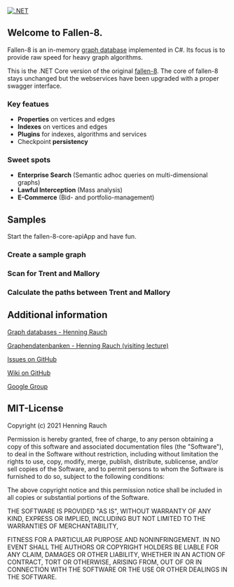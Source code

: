 [![.NET](https://github.com/cosh/fallen-8-core/actions/workflows/buildAndTest.yml/badge.svg?branch=main)](https://github.com/cosh/fallen-8-core/actions/workflows/buildAndTest.yml)

## Welcome to Fallen-8.
Fallen-8 is an in-memory [graph database](http://en.wikipedia.org/wiki/Graph_database) implemented in C#. Its focus is to provide raw speed for heavy graph algorithms.

This is the .NET Core version of the original [fallen-8](https://github.com/cosh/fallen-8). The core of fallen-8 stays unchanged but the webservices have been upgraded with a proper swagger interface.

### Key featues
* **Properties** on vertices and edges 
* **Indexes** on vertices and edges
* **Plugins** for indexes, algorithms and services
* Checkpoint **persistency**

### Sweet spots
* **Enterprise Search** (Semantic adhoc queries on multi-dimensional graphs)
* **Lawful Interception** (Mass analysis)
* **E-Commerce** (Bid- and portfolio-management)

## Samples
Start the fallen-8-core-apiApp and have fun.

### Create a sample graph

### Scan for Trent and Mallory

### Calculate the paths between Trent and Mallory


## Additional information

[Graph databases - Henning Rauch](http://www.slideshare.net/HenningRauch/graphdatabases)

[Graphendatenbanken - Henning Rauch (visiting lecture)](http://www.slideshare.net/HenningRauch/vorlesung-graphendatenbanken-an-der-universitt-hof)

[Issues on GitHub](https://github.com/cosh/fallen-8/issues)

[Wiki on GitHub](https://github.com/cosh/fallen-8/wiki)

[Google Group](https://groups.google.com/d/forum/fallen-8)

## MIT-License
Copyright (c) 2021 Henning Rauch

Permission is hereby granted, free of charge, to any person obtaining a copy of this software and associated documentation files (the "Software"), to deal in the Software without restriction, including without limitation the rights to use, copy, modify, merge, publish, distribute, sublicense, and/or sell copies of the Software, and to permit persons to whom the Software is furnished to do so, subject to the following conditions:

The above copyright notice and this permission notice shall be included in all copies or substantial portions of the Software.

THE SOFTWARE IS PROVIDED "AS IS", WITHOUT WARRANTY OF ANY KIND, EXPRESS OR IMPLIED, INCLUDING BUT NOT LIMITED TO THE WARRANTIES OF MERCHANTABILITY,

FITNESS FOR A PARTICULAR PURPOSE AND NONINFRINGEMENT. IN NO EVENT SHALL THE AUTHORS OR COPYRIGHT HOLDERS BE LIABLE FOR ANY CLAIM, DAMAGES OR OTHER LIABILITY, WHETHER IN AN ACTION OF CONTRACT, TORT OR OTHERWISE, ARISING FROM, OUT OF OR IN CONNECTION WITH THE SOFTWARE OR THE USE OR OTHER DEALINGS IN THE SOFTWARE.
